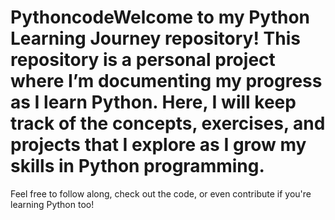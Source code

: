 # PythoncodeWelcome to my Python Learning Journey repository! This repository is a personal project where I’m documenting my progress as I learn Python. Here, I will keep track of the concepts, exercises, and projects that I explore as I grow my skills in Python programming.

Feel free to follow along, check out the code, or even contribute if you're learning Python too!
